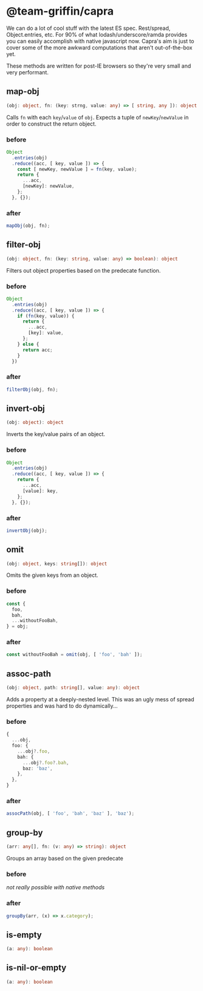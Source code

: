 # @team-griffin/capra
We can do a lot of cool stuff with the latest ES spec. Rest/spread, Object.entries, etc. For 90% of what lodash/underscore/ramda provides you can easily accomplish with native javascript now. Capra's aim is just to cover some of the more awkward computations that aren't out-of-the-box yet.

These methods are written for post-IE browsers so they're very small and very performant.

## map-obj
```ts
(obj: object, fn: (key: strng, value: any) => [ string, any ]): object
```
Calls `fn` with each `key`/`value` of `obj`. Expects a tuple of `newKey`/`newValue` in order to construct the return object.

### before
```ts
Object
  .entries(obj)
  .reduce((acc, [ key, value ]) => {
    const [ newKey, newValue ] = fn(key, value);
    return {
      ...acc,
      [newKey]: newValue,
    };
  }, {});
```

### after
```ts
mapObj(obj, fn);
```

## filter-obj
```ts
(obj: object, fn: (key: string, value: any) => boolean): object
```
Filters out object properties based on the predecate function.

### before
```ts
Object
  .entries(obj)
  .reduce((acc, [ key, value ]) => {
    if (fn(key, value)) {
      return {
        ...acc,
        [key]: value,
      };
    } else {
      return acc;
    }
  })
```

### after
```ts
filterObj(obj, fn);
```

## invert-obj
```ts
(obj: object): object
```
Inverts the key/value pairs of an object.

### before
```ts
Object
  .entries(obj)
  .reduce((acc, [ key, value ]) => {
    return {
      ...acc,
      [value]: key,
    };
  }, {});
```

### after
```ts
invertObj(obj);
```

## omit
```ts
(obj: object, keys: string[]): object
```
Omits the given keys from an object.

### before
```ts
const {
  foo,
  bah,
  ...withoutFooBah,
} = obj;
```

### after
```ts
const withoutFooBah = omit(obj, [ 'foo', 'bah' ]);
```

## assoc-path
```ts
(obj: object, path: string[], value: any): object
```
Adds a property at a deeply-nested level. This was an ugly mess of spread properties and was hard to do dynamically...

### before
```ts
{
  ...obj,
  foo: {
    ...obj?.foo,
    bah: {
      ...obj?.foo?.bah,
      baz: 'baz',
    },
  },
}
```

### after
```ts
assocPath(obj, [ 'foo', 'bah', 'baz' ], 'baz');
```

## group-by
```ts
(arr: any[], fn: (v: any) => string): object
```
Groups an array based on the given predecate

### before
_not really possible with native methods_

### after
```ts
groupBy(arr, (x) => x.category);
```

## is-empty
```ts
(a: any): boolean
```

## is-nil-or-empty
```ts
(a: any): boolean
```

